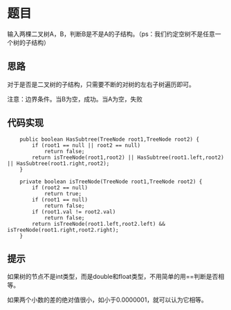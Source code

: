 # 题目

输入两棵二叉树A，B，判断B是不是A的子结构。（ps：我们约定空树不是任意一个树的子结构）

## 思路

对于是否是二叉树的子结构，只需要不断的对树的左右子树遍历即可。

注意：边界条件。当B为空，成功。当A为空，失败

## 代码实现


```
    public boolean HasSubtree(TreeNode root1,TreeNode root2) {
        if (root1 == null || root2 == null)
            return false;
        return isTreeNode(root1,root2) || HasSubtree(root1.left,root2) || HasSubtree(root1.right,root2);
    }
    
    private boolean isTreeNode(TreeNode root1,TreeNode root2) {
        if (root2 == null)
            return true;
        if (root1 == null)
            return false;
        if (root1.val != root2.val)
            return false;
        return isTreeNode(root1.left,root2.left) && isTreeNode(root1.right,root2.right);
    }
```

## 提示

如果树的节点不是int类型，而是double和float类型，不用简单的用==判断是否相等。

如果两个小数的差的绝对值很小，如小于0.0000001，就可以认为它相等。

